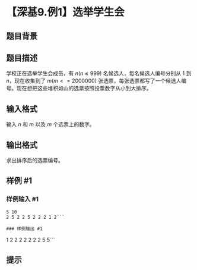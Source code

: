 # 【深基9.例1】选举学生会

## 题目背景



## 题目描述

学校正在选举学生会成员，有 $n(n\le 999)$ 名候选人，每名候选人编号分别从 1 到 $n$，现在收集到了 $m(m<=2000000)$ 张选票，每张选票都写了一个候选人编号。现在想把这些堆积如山的选票按照投票数字从小到大排序。

## 输入格式

输入 $n$ 和 $m$ 以及 $m$ 个选票上的数字。

## 输出格式

求出排序后的选票编号。

## 样例 #1

### 样例输入 #1
```
5 10
2 5 2 2 5 2 2 2 1 2```

### 样例输出 #1

```
1 2 2 2 2 2 2 2 5 5```

## 提示


